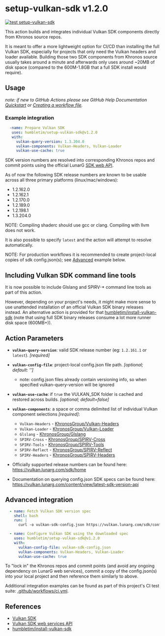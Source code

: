 # setup-vulkan-sdk v1.2.0

[![test setup-vulkan-sdk](https://github.com/humbletim/setup-vulkan-sdk/actions/workflows/ci.yml/badge.svg?branch=main)](https://github.com/humbletim/setup-vulkan-sdk/actions/workflows/ci.yml)

This action builds and integrates individual Vulkan SDK components directly from Khronos source repos.

It is meant to offer a more lightweight option for CI/CD than installing the full Vulkan SDK, especially for projects that only need the Vulkan headers and loader available. Building those two SDK components from Khronos source usually takes around a minute and afterwards only uses around ~20MB of disk space (compared to the 600M-1.8GB that a full SDK install would require).

## Usage

_note: if new to GitHub Actions please see GitHub Help Documentation [Quickstart](https://docs.github.com/en/actions/quickstart) or [Creating a workflow file](https://docs.github.com/en/actions/using-workflows#creating-a-workflow-file)._

### Example integration

```yaml
  -name: Prepare Vulkan SDK
   uses: humbletim/setup-vulkan-sdk@v1.2.0
   with:
     vulkan-query-version: 1.3.204.0
     vulkan-components: Vulkan-Headers, Vulkan-Loader
     vulkan-use-cache: true
```

SDK version numbers are resolved into corresponding Khronos repos and commit points using the official LunarG [SDK web API](https://vulkan.lunarg.com/content/view/latest-sdk-version-api).

As of now the following SDK release numbers are known to be usable across all three primary platforms (linux/mac/windows):
- 1.2.162.0
- 1.2.162.1
- 1.2.170.0
- 1.2.189.0
- 1.2.198.1
- 1.3.204.0

NOTE: Compiling shaderc should use gcc or clang. Compiling with llvm does not work.

It is also possible to specify `latest` and the action will attempt to resolve automatically.

NOTE: For production workflows it is recommended to create project-local copies of sdk config.json(s); see [Advanced](#Advanced-integration) example below.

## Including Vulkan SDK command line tools

It is now possible to include Glslang and SPIRV-* command line tools as part of this action.

However, depending on your project's needs, it might make more sense to use unattended installation of an official Vulkan SDK binary releases instead. An alternative action is provided for that [humbletim/install-vulkan-sdk](https://github.com/marketplace/actions/install-vulkan-sdk) (note that using full SDK binary releases consume a lot more runner disk space (600MB+)).

## Action Parameters

- **`vulkan-query-version`**: valid SDK release number (eg: `1.2.161.1` or `latest`). *[required]*
- **`vulkan-config-file`**: project-local config.json file path. *[optional; default: '']*
  - note: config.json files already contain versioning info, so when specified vulkan-query-version will be ignored
- **`vulkan-use-cache`**: if `true` the VULKAN_SDK folder is cached and restored across builds. *[optional; default=false]*
- **`vulkan-components`**: a space or comma delimited list of individual Vulkan component selections *[required]*:
    - `Vulkan-Headers` - [KhronosGroup/Vulkan-Headers](https://github.com/KhronosGroup/Vulkan-Headers)
    - `Vulkan-Loader` - [KhronosGroup/Vulkan-Loader](https://github.com/KhronosGroup/Vulkan-Loader)
    - `Glslang` - [KhronosGroup/Glslang](https://github.com/KhronosGroup/Glslang)
    - `SPIRV-Cross` - [KhronosGroup/SPIRV-Cross](https://github.com/KhronosGroup/SPIRV-Cross)
    - `SPIRV-Tools` - [KhronosGroup/SPIRV-Tools](https://github.com/KhronosGroup/SPIRV-Tools)
    - `SPIRV-Reflect` - [KhronosGroup/SPIRV-Reflect](https://github.com/KhronosGroup/SPIRV-Reflect)
    - `SPIRV-Headers` - [KhronosGroup/SPIRV-Headers](https://github.com/KhronosGroup/SPIRV-Headers)

- Officially supported release numbers can be found here: https://vulkan.lunarg.com/sdk/home
- Documentation on querying config.json SDK specs can be found here: https://vulkan.lunarg.com/content/view/latest-sdk-version-api

## Advanced integration

```yaml
  - name: Fetch Vulkan SDK version spec
    shell: bash
    run: |
      curl -o vulkan-sdk-config.json https://vulkan.lunarg.com/sdk/config/1.3.204.0/linux/config.json

  - name: Configure Vulkan SDK using the downloaded spec
    uses: humbletim/setup-vulkan-sdk@v1.2.0
    with:
      vulkan-config-file: vulkan-sdk-config.json
      vulkan-components: Vulkan-Headers, Vulkan-Loader
      vulkan-use-cache: true
```

To "lock in" the Khronos repos and commit points (and avoid any ongoing dependency on LunarG web services), commit a copy of the config.json(s) into your local project and then reference them similarly to above.

Additional integration examples can be found as part of this project's CI test suite: [.github/workflows/ci.yml](.github/workflows/ci.yml).

## References
- [Vulkan SDK](https://www.lunarg.com/vulkan-sdk/)
- [Vulkan SDK web services API](https://vulkan.lunarg.com/content/view/latest-sdk-version-api)
- [humbletim/install-vulkan-sdk](https://github.com/humbletim/install-vulkan-sdk)
